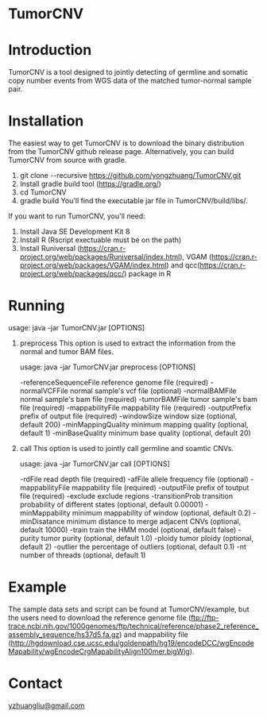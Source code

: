 # TumorCNV
# Introduction 
TumorCNV is a tool designed to jointly detecting of germline and somatic copy number events from WGS data of the matched tumor-normal sample pair.
# Installation
The easiest way to get TumorCNV is to download the binary distribution from the TumorCNV github release page. Alternatively, you can build TumorCNV from source with gradle.
1. git clone --recursive https://github.com/yongzhuang/TumorCNV.git
2. Install gradle build tool (https://gradle.org/)
3. cd TumorCNV 
4. gradle build 
You'll find the executable jar file in TumorCNV/build/libs/. 

If you want to run TumorCNV, you'll need:
1. Install Java SE Development Kit 8
2. Install R (Rscript exectuable must be on the path)
3. Install Runiversal (https://cran.r-project.org/web/packages/Runiversal/index.html), VGAM (https://cran.r-project.org/web/packages/VGAM/index.html) and qcc(https://cran.r-project.org/web/packages/qcc/) package in R

# Running
usage: java -jar TumorCNV.jar [OPTIONS]
1. preprocess
   This option is used to extract the information from the normal and tumor BAM files.

   usage: java -jar TumorCNV.jar preprocess [OPTIONS]

   -referenceSequenceFile  <FILE>   reference genome file (required)
   -normalVCFFile <FILE>   normal sample's vcf file (optional) 
   -normalBAMFile <FILE>   normal sample's bam file (required)
   -tumorBAMFile  <FILE>   tumor sample's bam file (required)
   -mappabilityFile  <FILE>   mappability file (required)
   -outputPrefix  <FILE>    prefix of output file (required)
   -windowSize <INT> window size (optional, default 200)
   -minMappingQuality   <INT> minimum mapping quality (optional, default 1)
   -minBaseQuality   <INT> minimum base quality (optional, default 20)

2. call
   This option is used to jointly call germline and soamtic CNVs.

   usage: java -jar TumorCNV.jar call [OPTIONS]

   -rdFile  <FILE>   read depth file (required)
   -afFile  <FILE>   allele frequency file (optional)
   -mappabilityFile  <FILE>   mappability file (required)
   -outputFile <FILE>   prefix of toutput file (required)
   -exclude <FILE>   exclude regions
   -transitionProb   <FLOAT>  transition probability of different states (optional, default 0.00001)
   -minMappability   <FLOAT>  minimum mappability of window (optional, default 0.2)
   -minDisatance  <INT> minimum distance to merge adjacent CNVs (optional, default 10000)
   -train   <BOOLEAN>   train the HMM model (optional, default false)
   -purity  <FLOAT>  tumor purity (optional, default 1.0)
   -ploidy  <INT> tumor ploidy (optional, default 2)
   -outlier <FLOAT>  the percentage of outliers (optional, default 0.1)
   -nt   <INT> number of threads (optional, default 1)

# Example

The sample data sets and script can be found at TumorCNV/example, but the users need to download the reference genome file (ftp://ftp-trace.ncbi.nih.gov/1000genomes/ftp/technical/reference/phase2_reference_assembly_sequence/hs37d5.fa.gz) and mappability file (http://hgdownload.cse.ucsc.edu/goldenpath/hg19/encodeDCC/wgEncodeMapability/wgEncodeCrgMapabilityAlign100mer.bigWig).

# Contact 
   yzhuangliu@gmail.com
